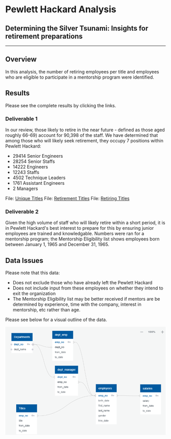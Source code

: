 # Pewlett Hackard Analysis
Determining the Silver Tsunami: Insights for retirement preparations
---
---

## Overview
In this analysis, the number of retiring employees per title and employees who are eligible to participate in a mentorship program were identified.

## Results
Please see the complete results by clicking the links.

### Deliverable 1
In our review, those likely to retire in the near future - defined as those aged roughly 66-69) account for 90,398 of the staff. We have determined that among those who will likely seek retirement, they occupy 7 positions within Pewlett Hackard: 
 - 29414	Senior Engineers
 - 28254	Senior Staffs
 - 14222	Engineers
 - 12243	Staffs
 - 4502	Technique Leaders
 - 1761	Assistant Engineers
 - 2	Managers

File: [Unique Titles](https://github.com/emilymcdaniel/Pewlett-Hackard-Analysis/blob/main/Data/unique_titles.csv)
File: [Retirement Titles](https://github.com/emilymcdaniel/Pewlett-Hackard-Analysis/blob/main/Data/retirement_titles.csv)
File: [Retiring Titles](https://github.com/emilymcdaniel/Pewlett-Hackard-Analysis/blob/main/Data/retiring_titles.csv)

### Deliverable 2
Given the high volume of staff who will likely retire within a short period, it is in Pewlett Hackard's best interest to prepare for this by ensuring junior employees are trained and knowledgable. Numbers were ran for a mentorship program; the Mentorship Eligibility list shows employees born between January 1, 1965 and December 31, 1965.

## Data Issues
Please note that this data:
 - Does not exclude those who have already left the Pewlett Hackard
 - Does not include input from these employees on whether they intend to exit the organization
 - The Mentorship Eligibility list may be better received if mentors are be determined by experience, time with the company, interest in mentorship, etc rather than age.

Please see below for a visual outline of the data. 

![Image](https://github.com/emilymcdaniel/Pewlett-Hackard-Analysis/blob/main/QuickDBD_on_employees.PNG?raw=true) 
